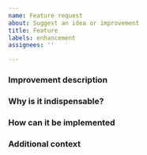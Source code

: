 ```yaml
---
name: Feature request
about: Suggest an idea or improvement
title: Feature
labels: enhancement
assignees: ''

---
```


<!-- First check if there is already an issue for this topic -->
<!-- Describe the steps below clearly, screenshots are welcome -->

### Improvement description
<!-- A description of what you would like implemented in this project -->

### Why is it indispensable?
<!-- What is special about this enhancement to be added to the project -->

### How can it be implemented
<!-- An initial idea to give guidance on what needs to be done -->

### Additional context
<!-- Any other pertinent information that does not fit the above topics -->
<!-- remove if it doesn't exist -->
